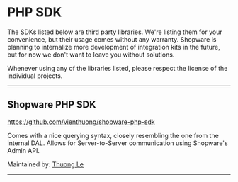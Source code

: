 # PHP SDK

The SDKs listed below are third party libraries. We're listing them for your convenience, but their usage comes without any warranty. Shopware is planning to internalize more development of integration kits in the future, but for now we don't want to leave you without solutions.

Whenever using any of the libraries listed, please respect the license of the individual projects.

---

## Shopware PHP SDK

https://github.com/vienthuong/shopware-php-sdk

Comes with a nice querying syntax, closely resembling the one from the internal DAL. Allows for Server-to-Server communication using Shopware's Admin API.

Maintained by: [Thuong Le](https://github.com/vienthuong)

---

